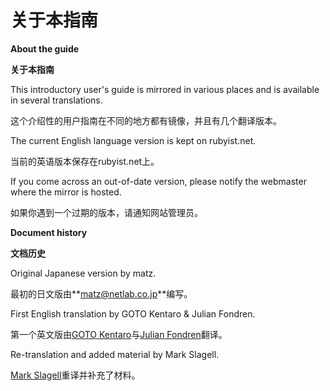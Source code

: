 # 关于本指南
**About the guide**

**关于本指南**

This introductory user's guide is mirrored in various places and is available in several translations. 

这个介绍性的用户指南在不同的地方都有镜像，并且有几个翻译版本。

The current English language version is kept on rubyist.net. 

当前的英语版本保存在rubyist.net上。

If you come across an out-of-date version, please notify the webmaster where the mirror is hosted.

如果你遇到一个过期的版本，请通知网站管理员。

**Document history**

**文档历史**

Original Japanese version by matz.

最初的日文版由**<matz@netlab.co.jp>**编写。

First English translation by GOTO Kentaro & Julian Fondren.

第一个英文版由[GOTO Kentaro](http://www.math.sci.hokudai.ac.jp/~gotoken/ruby/ruby-uguide/)与[Julian Fondren](mailto:gotoken@notwork.org)翻译。

Re-translation and added material by Mark Slagell.

[Mark Slagell](mailto:slagell@ruby-lang.org)重译并补充了材料。
